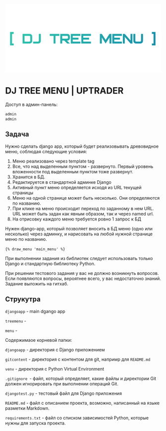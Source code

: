 ![](gitcontent/djtreemenu.png)

# DJ TREE MENU | UPTRADER 

Доступ в админ-панель:
```
admin
admin
```

## Задача

Нужно сделать django app, который будет реализовывать древовидное меню, соблюдая следующие условия:

1) Меню реализовано через template tag
2) Все, что над выделенным пунктом - развернуто. Первый уровень вложенности под выделенным пунктом тоже развернут.
3) Хранится в БД.
4) Редактируется в стандартной админке Django
5) Активный пункт меню определяется исходя из URL текущей страницы
6) Меню на одной странице может быть несколько. Они определяются по названию.
7) При клике на меню происходит переход по заданному в нем URL. URL может быть задан как явным образом, так и через named url.
8) На отрисовку каждого меню требуется ровно 1 запрос к БД

Нужен django-app, который позволяет вносить в БД меню (одно или несколько) через админку, и нарисовать на любой нужной странице меню по названию.

`{% draw_menu 'main_menu' %}`

При выполнении задания из библиотек следует использовать только Django и стандартную библиотеку Python.

При решении тестового задания у вас не должно возникнуть вопросов. Если появляются вопросы, вероятнее всего, у вас недостаточно знаний. Задание выложить на гитхаб.



## Струкутра

`djangoapp` - main dgango app

`treemenu` - 

`menu` - 

Содержимаое корневой папки:

`djangoapp` - директория с Django приложением

`gitcontent` - директория с контентом для git, напримр для `README.md`

`venv` - директория с Python Virtual Environment

`.gitignore `- файл, который определяет, какие файлы и директории Git должен игнорировать при выполнении операций Git.

`djangotest.py` - тестовый файл для Django приложения

`README.md` - файл с описанием проекта, возможно, написанный на языке разметки Markdown.

`requirements.txt` - файл со списком зависимостей Python, которые нужны для запуска проекта.
